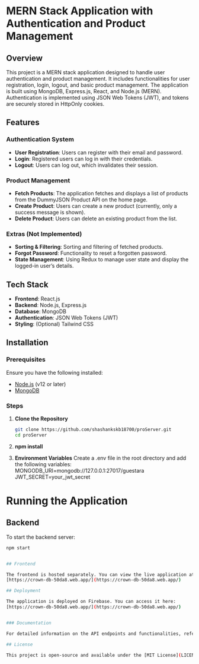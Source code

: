 # MERN Stack Application with Authentication and Product Management

## Overview

This project is a MERN stack application designed to handle user authentication and product management. It includes functionalities for user registration, login, logout, and basic product management. The application is built using MongoDB, Express.js, React, and Node.js (MERN). Authentication is implemented using JSON Web Tokens (JWT), and tokens are securely stored in HttpOnly cookies.

## Features

### Authentication System

- **User Registration**: Users can register with their email and password.
- **Login**: Registered users can log in with their credentials.
- **Logout**: Users can log out, which invalidates their session.

### Product Management

- **Fetch Products**: The application fetches and displays a list of products from the DummyJSON Product API on the home page.
- **Create Product**: Users can create a new product (currently, only a success message is shown).
- **Delete Product**: Users can delete an existing product from the list.

### Extras (Not Implemented)

- **Sorting & Filtering**: Sorting and filtering of fetched products.
- **Forgot Password**: Functionality to reset a forgotten password.
- **State Management**: Using Redux to manage user state and display the logged-in user’s details.

## Tech Stack

- **Frontend**: React.js
- **Backend**: Node.js, Express.js
- **Database**: MongoDB
- **Authentication**: JSON Web Tokens (JWT)
- **Styling**: (Optional) Tailwind CSS

## Installation

### Prerequisites

Ensure you have the following installed:

- [Node.js](https://nodejs.org/) (v12 or later)
- [MongoDB](https://www.mongodb.com/)

### Steps

1. **Clone the Repository**

   ```bash
   git clone https://github.com/shashankskb18700/proServer.git
   cd proServer
   ```

2. **npm install**
3. **Environment Variables**
   Create a .env file in the root directory and add the following variables:
   MONGODB_URI=mongodb://127.0.0.1:27017/guestara
   JWT_SECRET=your_jwt_secret

# Running the Application

## Backend

To start the backend server:

```bash
npm start


## Frontend

The frontend is hosted separately. You can view the live application at:
[https://crown-db-50da8.web.app/](https://crown-db-50da8.web.app/)

## Deployment

The application is deployed on Firebase. You can access it here:
[https://crown-db-50da8.web.app/](https://crown-db-50da8.web.app/)


### Documentation

For detailed information on the API endpoints and functionalities, refer to the inline comments in the codebase.

## License

This project is open-source and available under the [MIT License](LICENSE).
```
